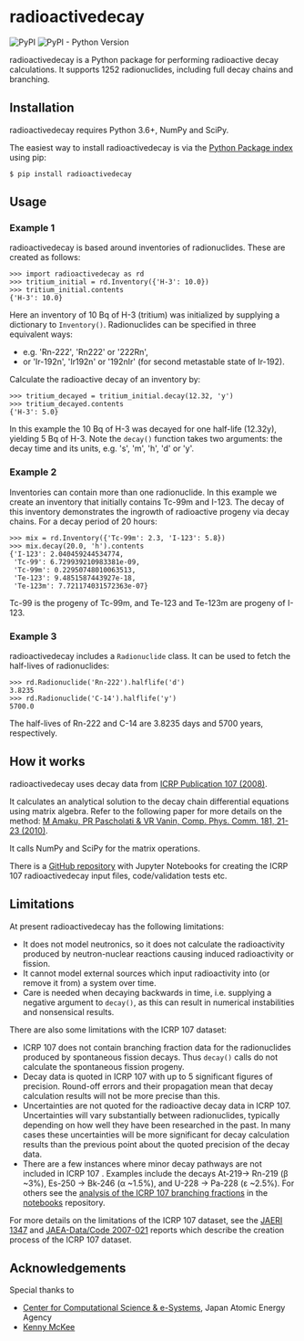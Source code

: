 # radioactivedecay

![PyPI](https://img.shields.io/pypi/v/radioactivedecay)
![PyPI - Python Version](https://img.shields.io/pypi/pyversions/radioactivedecay)

radioactivedecay is a Python package for performing radioactive decay calculations. It supports
1252 radionuclides, including full decay chains and branching.

## Installation

radioactivedecay requires Python 3.6+, NumPy and SciPy.

The easiest way to install radioactivedecay is via the [Python Package index](https://pypi.org/) 
using pip:

```console
$ pip install radioactivedecay
```

## Usage

### Example 1
radioactivedecay is based around inventories of radionuclides. These are created as follows:

```pycon
>>> import radioactivedecay as rd
>>> tritium_initial = rd.Inventory({'H-3': 10.0})
>>> tritium_initial.contents
{'H-3': 10.0}
```

Here an inventory of 10 Bq of H-3 (tritium) was initialized by supplying a dictionary to
`Inventory()`. Radionuclides can be specified in three equivalent ways:
* e.g. 'Rn-222', 'Rn222' or '222Rn',
* or 'Ir-192n', 'Ir192n' or '192nIr' (for second metastable state of Ir-192).

Calculate the radioactive decay of an inventory by:

```pycon
>>> tritium_decayed = tritium_initial.decay(12.32, 'y')
>>> tritium_decayed.contents
{'H-3': 5.0}
```

In this example the 10 Bq of H-3 was decayed for one half-life (12.32y), yielding 5 Bq of H-3. Note
the `decay()` function takes two arguments: the decay time and its units, e.g. 's', 'm', 'h', 'd' or 'y'.

### Example 2
Inventories can contain more than one radionuclide. In this example we create an inventory that
initially contains Tc-99m and I-123. The decay of this inventory demonstrates the ingrowth of
radioactive progeny via decay chains. For a decay period of 20 hours:

```pycon
>>> mix = rd.Inventory({'Tc-99m': 2.3, 'I-123': 5.8})
>>> mix.decay(20.0, 'h').contents
{'I-123': 2.040459244534774,
 'Tc-99': 6.729939210983381e-09,
 'Tc-99m': 0.22950748010063513,
 'Te-123': 9.4851587443927e-18,
 'Te-123m': 7.721174031572363e-07}
```

Tc-99 is the progeny of Tc-99m, and Te-123 and Te-123m are progeny of I-123.

### Example 3
radioactivedecay includes a `Radionuclide` class. It can be used to fetch the half-lives of
radionuclides:

```pycon
>>> rd.Radionuclide('Rn-222').halflife('d')
3.8235
>>> rd.Radionuclide('C-14').halflife('y')
5700.0
```

The half-lives of Rn-222 and C-14 are 3.8235 days and 5700 years, respectively.

## How it works

radioactivedecay uses decay data from
[ICRP Publication 107 (2008)](https://journals.sagepub.com/doi/pdf/10.1177/ANIB_38_3).


It calculates an analytical solution to the decay chain differential equations using matrix algebra.
Refer to the following paper for more details on the method:
[M Amaku, PR Pascholati & VR Vanin, Comp. Phys. Comm. 181, 21-23 (2010)](https://doi.org/10.1016/j.cpc.2009.08.011).

It calls NumPy and SciPy for the matrix operations.

There is a [GitHub repository](https://github.com/alexmalins/radioactivedecay-notebooks) with
Jupyter Notebooks for creating the ICRP 107 radioactivedecay input files, code/validation tests
etc.

## Limitations

At present radioactivedecay has the following limitations:
- It does not model neutronics, so it does not calculate the radioactivity produced by
neutron-nuclear reactions causing induced radioactivity or fission.
- It cannot model external sources which input radioactivity into (or remove it from) a system over
time.
- Care is needed when decaying backwards in time, i.e. supplying a negative argument to `decay()`,
as this can result in numerical instabilities and nonsensical results.

There are also some limitations with the ICRP 107 dataset:
- ICRP 107 does not contain branching fraction data for the radionuclides produced by spontaneous
fission decays. Thus `decay()` calls do not calculate the spontaneous fission progeny.
- Decay data is quoted in ICRP 107 with up to 5 significant figures of precision. Round-off errors
and their propagation mean that decay calculation results will not be more precise than this.
- Uncertainties are not quoted for the radioactive decay data in ICRP 107. Uncertainties will vary
substantially between radionuclides, typically depending on how well they have been researched in
the past. In many cases these uncertainties will be more significant for decay calculation results
than the previous point about the quoted precision of the decay data.
- There are a few instances where minor decay pathways are not included in ICRP 107 .
Examples include the decays At-219-> Rn-219 (&beta; ~3%), Es-250 -> Bk-246 (&alpha; ~1.5%), and
U-228 -> Pa-228 (&epsilon; ~2.5%). For others see the [analysis of the ICRP 107 branching
fractions](https://github.com/alexmalins/radioactivedecay-notebooks/blob/master/preprocess_icrp-107_dataset/analysis_of_icrp-107_branching_fractions.ipynb) 
in the [notebooks](https://github.com/alexmalins/radioactivedecay-notebooks) repository.

For more details on the limitations of the ICRP 107 dataset, see the 
[JAERI 1347](https://doi.org./10.11484/jaeri-1347) and
[JAEA-Data/Code 2007-021](https://doi.org/10.11484/jaea-data-code-2007-021) reports which describe
the creation process of the ICRP 107 dataset.

## Acknowledgements

Special thanks to
* [Center for Computational Science & e-Systems](https://ccse.jaea.go.jp/index_eng.html),
Japan Atomic Energy Agency
* [Kenny McKee](https://github.com/Rolleroo)
